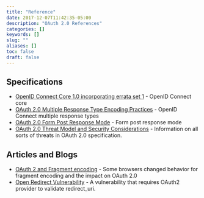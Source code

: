 ```yaml
---
title: "Reference"
date: 2017-12-07T11:42:35-05:00
description: "OAuth 2.0 References"
categories: []
keywords: []
slug: ""
aliases: []
toc: false
draft: false
---
```



## Specifications


* [OpenID Connect Core 1.0 incorporating errata set 1](http://openid.net/specs/openid-connect-core-1_0.html#OAuth.Responses) - OpenID Connect core
* [OAuth 2.0 Multiple Response Type Encoding Practices](http://openid.net/specs/oauth-v2-multiple-response-types-1_0.html) - OpenID Connect multiple response types 
* [OAuth 2.0 Form Post Response Mode](http://openid.net/specs/oauth-v2-form-post-response-mode-1_0.html) - Form post response mode
* [OAuth 2.0 Threat Model and Security Considerations](https://tools.ietf.org/html/rfc6819) - Information on all sorts of threats in OAuth 2.0 specification.


## Articles and Blogs

* [OAuth 2 and Fragment encoding](http://www.thread-safe.com/2014/05/oauth-2-and-fragment-encoding.html) - Some browsers changed behavior for fragment encoding and the impact on OAuth 2.0
* [Open Redirect Vulnerability](https://weblog.bulknews.net/covert-redirect-vulnerability-with-oauth-2-2c1f3083b1b4#.t1ldg8xf8) - A vulnerability that requires OAuth2 provider to validate redirect_uri.


